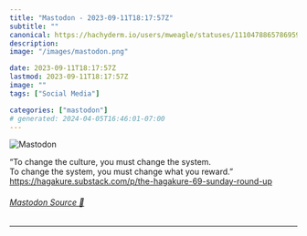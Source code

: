 ```yaml
---
title: "Mastodon - 2023-09-11T18:17:57Z"
subtitle: ""
canonical: https://hachyderm.io/users/mweagle/statuses/111047886578695938
description:
image: "/images/mastodon.png"

date: 2023-09-11T18:17:57Z
lastmod: 2023-09-11T18:17:57Z
image: ""
tags: ["Social Media"]

categories: ["mastodon"]
# generated: 2024-04-05T16:46:01-07:00
---
```

![Mastodon](/images/mastodon.png)

<p>“To change the culture, you must change the system.<br />To change the system, you must change what you reward.”<br /><a href="https://hagakure.substack.com/p/the-hagakure-69-sunday-round-up" target="_blank" rel="nofollow noopener noreferrer" translate="no"><span class="invisible">https://</span><span class="ellipsis">hagakure.substack.com/p/the-ha</span><span class="invisible">gakure-69-sunday-round-up</span></a></p>


###### [Mastodon Source 🐘](https://hachyderm.io/@mweagle/111047886578695938)

___
